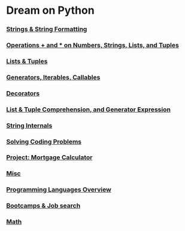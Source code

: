 # Dream on Python

### [Strings & String Formatting](strings_and_string_formatting.md)

### [Operations + and * on Numbers, Strings, Lists, and Tuples](operations_plus_product_on_numbers_strings_lists_tuples.md)

### [Lists & Tuples](lists_and_tuples.md)

### [Generators, Iterables, Callables](generators_iterables_callables.md)

### [Decorators](decorators.md)

### [List & Tuple Comprehension, and Generator Expression](list_tuple_generator_comprehensions.md)

### [String Internals](string_internals.md)

### [Solving Coding Problems](solving_coding_problems.md)

### [Project: Mortgage Calculator](mortgage_calculator.md)

### [Misc](misc.md)

### [Programming Languages Overview](programming_languages_overview.md)

### [Bootcamps & Job search](bootcamps_job_search.md)

### [Math](math.md)